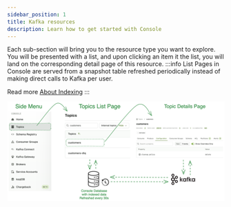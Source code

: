 ```yaml
---
sidebar_position: 1
title: Kafka resources
description: Learn how to get started with Console
---
```


Each sub-section will bring you to the resource type you want to explore.  
You will be presented with a list, and upon clicking an item it the list, you will land on the corresponding detail page of this resource.
:::info
List Pages in Console are served from a snapshot table refreshed periodically instead of making direct calls to Kafka per user.

Read more [About Indexing](/platform/navigation/console/about-indexing/)
:::

![Indexing explained](assets/indexing-explained.png)